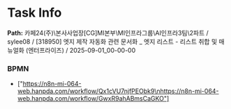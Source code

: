 # Task Info

**Path:** 카페24(주)\본사사업장\[CG]MI본부\MI인프라그룹\AI인프라3팀\2파트 / sylee08 / [318950] 엣지 제작 자동화 관련 문서화 _ 엣지 리스트 - 리스트 취합 및 매뉴얼화 (엔터프라이즈) / 2025-09-01_00-00-00

### BPMN
- ["https://n8n-mi-064-web.hanpda.com/workflow/Qx1cVU7njfPEObk9\nhttps://n8n-mi-064-web.hanpda.com/workflow/GwxR9ahABmsCaGKO"]


